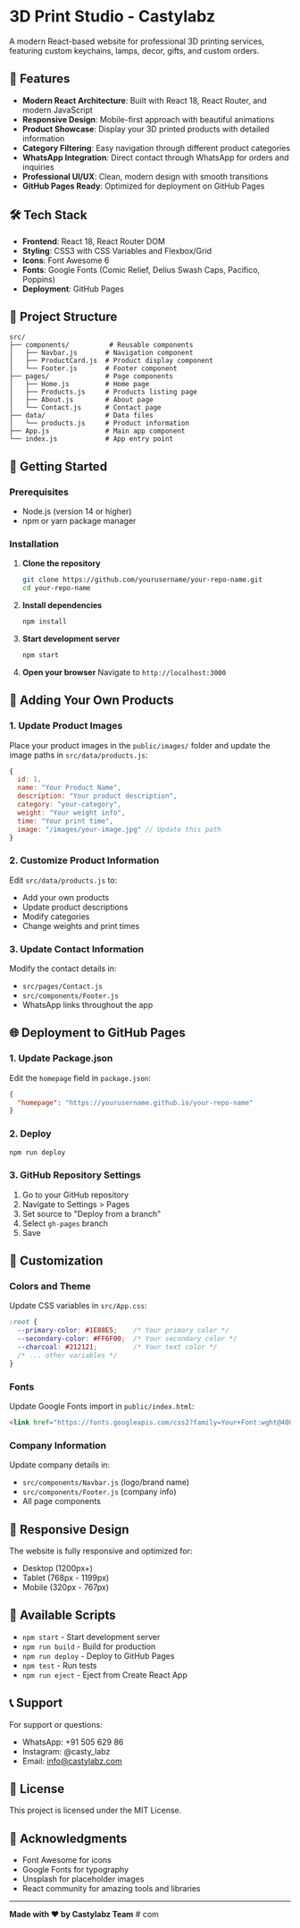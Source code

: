 # 3D Print Studio - Castylabz

A modern React-based website for professional 3D printing services, featuring custom keychains, lamps, decor, gifts, and custom orders.

## 🚀 Features

- **Modern React Architecture**: Built with React 18, React Router, and modern JavaScript
- **Responsive Design**: Mobile-first approach with beautiful animations
- **Product Showcase**: Display your 3D printed products with detailed information
- **Category Filtering**: Easy navigation through different product categories
- **WhatsApp Integration**: Direct contact through WhatsApp for orders and inquiries
- **Professional UI/UX**: Clean, modern design with smooth transitions
- **GitHub Pages Ready**: Optimized for deployment on GitHub Pages

## 🛠️ Tech Stack

- **Frontend**: React 18, React Router DOM
- **Styling**: CSS3 with CSS Variables and Flexbox/Grid
- **Icons**: Font Awesome 6
- **Fonts**: Google Fonts (Comic Relief, Delius Swash Caps, Pacifico, Poppins)
- **Deployment**: GitHub Pages

## 📁 Project Structure

```
src/
├── components/          # Reusable components
│   ├── Navbar.js       # Navigation component
│   ├── ProductCard.js  # Product display component
│   └── Footer.js       # Footer component
├── pages/              # Page components
│   ├── Home.js         # Home page
│   ├── Products.js     # Products listing page
│   ├── About.js        # About page
│   └── Contact.js      # Contact page
├── data/               # Data files
│   └── products.js     # Product information
├── App.js              # Main app component
└── index.js            # App entry point
```

## 🚀 Getting Started

### Prerequisites

- Node.js (version 14 or higher)
- npm or yarn package manager

### Installation

1. **Clone the repository**
   ```bash
   git clone https://github.com/yourusername/your-repo-name.git
   cd your-repo-name
   ```

2. **Install dependencies**
   ```bash
   npm install
   ```

3. **Start development server**
   ```bash
   npm start
   ```

4. **Open your browser**
   Navigate to `http://localhost:3000`

## 📸 Adding Your Own Products

### 1. Update Product Images

Place your product images in the `public/images/` folder and update the image paths in `src/data/products.js`:

```javascript
{
  id: 1,
  name: "Your Product Name",
  description: "Your product description",
  category: "your-category",
  weight: "Your weight info",
  time: "Your print time",
  image: "/images/your-image.jpg" // Update this path
}
```

### 2. Customize Product Information

Edit `src/data/products.js` to:
- Add your own products
- Update product descriptions
- Modify categories
- Change weights and print times

### 3. Update Contact Information

Modify the contact details in:
- `src/pages/Contact.js`
- `src/components/Footer.js`
- WhatsApp links throughout the app

## 🌐 Deployment to GitHub Pages

### 1. Update Package.json

Edit the `homepage` field in `package.json`:

```json
{
  "homepage": "https://yourusername.github.io/your-repo-name"
}
```

### 2. Deploy

```bash
npm run deploy
```

### 3. GitHub Repository Settings

1. Go to your GitHub repository
2. Navigate to Settings > Pages
3. Set source to "Deploy from a branch"
4. Select `gh-pages` branch
5. Save

## 🎨 Customization

### Colors and Theme

Update CSS variables in `src/App.css`:

```css
:root {
  --primary-color: #1E88E5;    /* Your primary color */
  --secondary-color: #FF6F00;  /* Your secondary color */
  --charcoal: #212121;         /* Your text color */
  /* ... other variables */
}
```

### Fonts

Update Google Fonts import in `public/index.html`:

```html
<link href="https://fonts.googleapis.com/css2?family=Your+Font:wght@400;700&display=swap" rel="stylesheet">
```

### Company Information

Update company details in:
- `src/components/Navbar.js` (logo/brand name)
- `src/components/Footer.js` (company info)
- All page components

## 📱 Responsive Design

The website is fully responsive and optimized for:
- Desktop (1200px+)
- Tablet (768px - 1199px)
- Mobile (320px - 767px)

## 🔧 Available Scripts

- `npm start` - Start development server
- `npm run build` - Build for production
- `npm run deploy` - Deploy to GitHub Pages
- `npm test` - Run tests
- `npm run eject` - Eject from Create React App

## 📞 Support

For support or questions:
- WhatsApp: +91 505 629 86
- Instagram: @casty_labz
- Email: info@castylabz.com

## 📄 License

This project is licensed under the MIT License.

## 🙏 Acknowledgments

- Font Awesome for icons
- Google Fonts for typography
- Unsplash for placeholder images
- React community for amazing tools and libraries

---

**Made with ❤️ by Castylabz Team**
#   c o m  
 